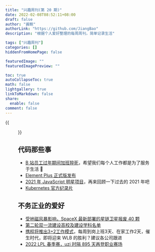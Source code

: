 ```yaml
---
title: "兴趣周刊(第 20 期)"
date: 2022-02-08T08:52:11+08:00
draft: false
author: "酱鲍"
authorLink: "https://github.com/JiangBao"
description: "根据个人爱好整理的每周周刊，简单记录生活"

tags: ["兴趣周刊"]
categories: []
hiddenFromHomePage: false

featuredImage: ""
featuredImagePreview: ""

toc: true
autoCollapseToc: true
math: false
lightgallery: true
linkToMarkdown: false
share:
  enable: false
comment: false
---
```


<!--more-->
{{<figure src="https://jiangbao-1258001083.cos.ap-shanghai.myqcloud.com/%E9%95%9C%E5%8F%8C%E5%9F%8E.png" title="镜双城动漫 - 学生时代最爱的小说改编">}}

## 代码那些事
* [B 站员工过年期间加班猝死](https://www.zhihu.com/question/515191099)，希望我们每个人工作都是为了服务于生活 🙏
* [Element Plus 正式版发布](https://element-plus.org/zh-CN/)
* [2021 年 JavaScript 明星项目](https://risingstars.js.org/2021/zh)，再来回顾一下过去的 2021 年吧
* [Kubernetes 官方纪录片](https://www.youtube.com/watch?v=BE77h7dmoQU)

## 不务正业的爱好
* [受地磁风暴影响，SpaceX 最新部署的星链卫星报废 40 颗](https://news.sciencenet.cn/htmlnews/2022/2/473741.shtm)
* [第二轮双一流建设高校及建设学科名单](http://www.moe.gov.cn/srcsite/A22/s7065/202202/t20220211_598710.html)
* [携程将推出3+2工作模式](http://finance.sina.com.cn/tech/2022-02-14/doc-ikyamrna0706772.shtml)，每周到岗上班3天、在家工作2天，催生时代，即将迎来 WLB 的胜利？建议各公司跟进
* [2022 LPL 春季赛，uzi 时隔 895 天再登职业赛场](https://www.zhihu.com/question/517151185)
